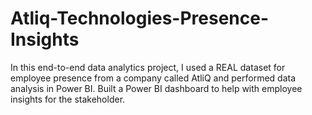 # Atliq-Technologies-Presence-Insights
In this end-to-end data analytics project, I used a REAL dataset for employee presence from a company called AtliQ and performed data analysis in Power BI. Built a Power BI dashboard to help with employee insights for the stakeholder.

